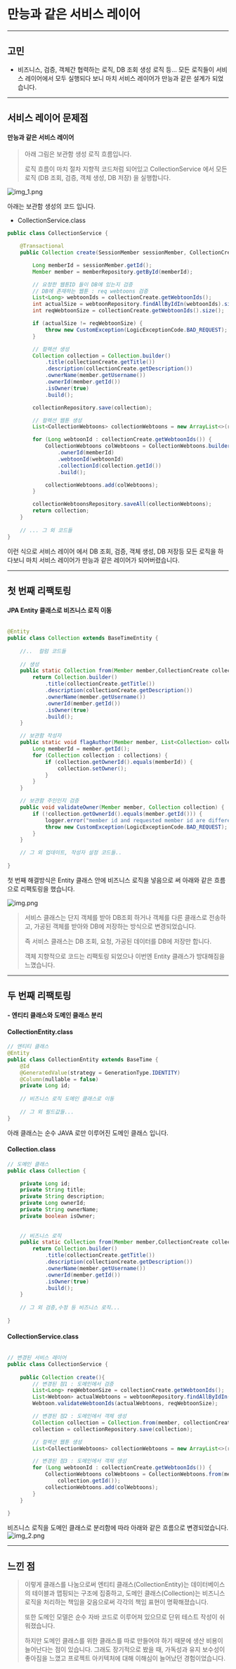 # 만능과 같은 서비스 레이어

---

## 고민
- 비즈니스, 검증, 객체간 협력하는 로직, DB 조회 생성 로직 등... 모든 로직들이 서비스 레이어에서 모두 실행되다 보니 마치 서비스 레이어가 만능과 같은 설계가 되었습니다.


---


## 서비스 레이어 문제점
#### 만능과 같은 서비스 레이어


> 아래 그림은 보관함 생성 로직 흐름입니다.
>
> 로직 흐름이 마치 절차 지향적 코드처럼 되어있고 CollectionService 에서 모든 로직 (DB 조회, 검증, 객체 생성, DB 저장) 을 실행합니다.





![img_1.png](img/j2.png)

아래는 보관함 생성의 코드 입니다.
- CollectionService.class

```java
public class CollectionService {

    @Transactional
    public Collection create(SessionMember sessionMember, CollectionCreate collectionCreate) {

        Long memberId = sessionMember.getId();
        Member member = memberRepository.getById(memberId);

        // 요청한 웹툰ID 들이 DB에 있는지 검증
        // DB에 존재하는 웹툰 : req webtoons 검증
        List<Long> webtoonIds = collectionCreate.getWebtoonIds();
        int actualSize = webtoonRepository.findAllByIdIn(webtoonIds).size();
        int reqWebtoonSize = collectionCreate.getWebtoonIds().size();

        if (actualSize != reqWebtoonSize) {
            throw new CustomException(LogicExceptionCode.BAD_REQUEST);
        }

        // 컬렉션 생성
        Collection collection = Collection.builder()
            .title(collectionCreate.getTitle())
            .description(collectionCreate.getDescription())
            .ownerName(member.getUsername())
            .ownerId(member.getId())
            .isOwner(true)
            .build();

        collectionRepository.save(collection);

        // 컬렉션 웹툰 생성
        List<CollectionWebtoons> collectionWebtoons = new ArrayList<>(reqWebtoonSize);

        for (Long webtoonId : collectionCreate.getWebtoonIds()) {
            CollectionWebtoons colWebtoons = CollectionWebtoons.builder()
                .ownerId(memberId)
                .webtoonId(webtoonId)
                .collectionId(collection.getId())
                .build();

            collectionWebtoons.add(colWebtoons);
        }

        collectionWebtoonsRepository.saveAll(collectionWebtoons);
        return collection;
    }
    
    // ... 그 외 코드들
}
```


이런 식으로 서비스 레이어 에서 DB 조회, 검증, 객체 생성, DB 저장등 모든 로직을 하다보니 마치 서비스 레이어가 만능과 같은 레이어가 되어버렸습니다.

---
## 첫 번째 리팩토링
#### JPA Entity 클래스로 비즈니스 로직 이동

```java

@Entity
public class Collection extends BaseTimeEntity {
   
    //..  컬럼 코드들   
    
    // 생성
    public static Collection from(Member member,CollectionCreate collectionCreate) {
        return Collection.builder()
            .title(collectionCreate.getTitle())
            .description(collectionCreate.getDescription())
            .ownerName(member.getUsername())
            .ownerId(member.getId())
            .isOwner(true)
            .build();
    }

    // 보관함 작성자
    public static void flagAuthor(Member member, List<Collection> collections) {
        Long memberId = member.getId();
        for (Collection collection : collections) {
            if (collection.getOwnerId().equals(memberId)) {
                collection.setOwner();
            }
        }
    }

    // 보관함 주인인지 검증
    public void validateOwner(Member member, Collection collection) {
        if (!collection.getOwnerId().equals(member.getId())) {
            logger.error("member id and requested member id are different");
            throw new CustomException(LogicExceptionCode.BAD_REQUEST);
        }
    }

    // 그 외 업데이트, 작성자 설정 코드들..
    
}
```

첫 번째 해결방식은 Entity 클래스 안에 비즈니스 로직을 넣음으로 써 아래와 같은 흐름으로 리팩토링을 했습니다.

![img.png](img/j1.png)

> 서비스 클래스는 단지 객체를 받아 DB조회 하거나 객체를 다른 클래스로 전송하고, 가공된 객체를 받아와 DB에 저장하는 방식으로 변경되었습니다.
> 
> 즉 서비스 클래스는 DB 조회, 요청, 가공된 데이터를 DB에 저장만 합니다.
> 
> 객체 지향적으로 코드는 리팩토링 되었으나 이번엔 Entity 클래스가 방대해짐을 느꼈습니다.

---

## 두 번째 리팩토링
#### - 엔티티 클래스와 도메인 클래스 분리

#### CollectionEntity.class

```java
// 엔티티 클래스
@Entity
public class CollectionEntity extends BaseTime {
    @Id
    @GeneratedValue(strategy = GenerationType.IDENTITY)
    @Column(nullable = false)
    private Long id;
    
    // 비즈니스 로직 도메인 클래스로 이동
    
    // 그 외 필드값들...
}
```

아래 클래스는 순수 JAVA 로만 이루어진 도메인 클래스 입니다.
#### Collection.class
```java
// 도메인 클래스
public class Collection {

    private Long id;
    private String title;
    private String description;
    private Long ownerId;
    private String ownerName;
    private boolean isOwner;
    
    
    // 비즈니스 로직
    public static Collection from(Member member,CollectionCreate collectionCreate) {
        return Collection.builder()
            .title(collectionCreate.getTitle())
            .description(collectionCreate.getDescription())
            .ownerName(member.getUsername())
            .ownerId(member.getId())
            .isOwner(true)
            .build();
    }
    
    // 그 외 검증,수정 등 비즈니스 로직...
    
}

```

#### CollectionService.class

```java

// 변경된 서비스 레이어
public class CollectionService {
    
    public Collection create(){
        // 변경된 점1 : 도메인에서 검증
        List<Long> reqWebtoonSize = collectionCreate.getWebtoonIds();
        List<Webtoon> actualWebtoons = webtoonRepository.findAllByIdIn(reqWebtoonSize);
        Webtoon.validateWebtoonIds(actualWebtoons, reqWebtoonSize);

        // 변경된 점2 : 도메인에서 객체 생성
        Collection collection = Collection.from(member, collectionCreate);
        collection = collectionRepository.save(collection);

        // 컬렉션 웹툰 생성
        List<CollectionWebtoons> collectionWebtoons = new ArrayList<>(reqWebtoonSize.size());

        // 변경된 점3 : 도메인에서 객체 생성
        for (Long webtoonId : collectionCreate.getWebtoonIds()) {
            CollectionWebtoons colWebtoons = CollectionWebtoons.from(memberId, webtoonId,
                collection.getId());
            collectionWebtoons.add(colWebtoons);
        }
    }
    
}
```

비즈니스 로직을 도메인 클래스로 분리함에 따라 아래와 같은 흐름으로 변경되었습니다.
![img_2.png](img/j3.png)

---
## 느낀 점
> 이렇게 클래스를 나눔으로써 엔티티 클래스(CollectionEntity)는 데이터베이스의 테이블과 맵핑되는 구조에 집중하고, 도메인 클래스(Collection)는 비즈니스 로직을 처리하는 책임을 갖음으로써 각각의 책임 표현이 명확해졌습니다.
> 
> 또한 도메인 모델은 순수 자바 코드로 이루어져 있으므로 단위 테스트 작성이 쉬워졌습니다.
> 
> 하지만 도메인 클래스를 위한 클래스를 따로 만들어야 하기 때문에 생산 비용이 늘어난다는 점이 있습니다. 그래도 장기적으로 봤을 때, 가독성과 유지 보수성이 좋아짐을 느꼈고 프로젝트 아키텍처에 대해 이해심이 늘어났던 경험이었습니다.


